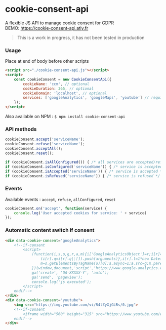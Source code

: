 # cookie-consent-api
A flexible JS API to manage cookie consent for GDPR  
DEMO: https://cookie-consent-api.atly.fr
> This is a work in progress, it has not been tested in production

### Usage
Place at end of body before other scripts
```html
<script src="./cookie-consent-api.js"></script>
<script>
    const cookieConsent = new CookieConsentApi({
        cookieName: 'ccm', // optional
        cookieDuration: 365, // optional
        cookieDomain: 'localhost', // optional
        services: ['googleAnalytics', 'googleMaps', 'youtube'] // required   
    });
</script>
```

Also available on NPM : `$ npm install cookie-consent-api`

### API methods
```javascript
cookieConsent.accept('serviceName');
cookieConsent.refuse('serviceName');
cookieConsent.acceptAll();
cookieConsent.reset();

if (cookieConsent.isAllConfigured()) { /* all services are accepted/refused */ }
if (cookieConsent.isConfigured('serviceName')) { /* service is accepted/refused */ }
if (cookieConsent.isAccepted('serviceName')) { /* service is accepted */ }
if (cookieConsent.isRefused('serviceName')) { /* service is refused */ }
```

### Events
Available events : `accept`, `refuse`, `allConfigured`, `reset`
```javascript
cookieConsent.on('accept', function(service) {
    console.log('User accepted cookies for service: ' + service)
});
```

### Automatic content switch if consent
```html 
<div data-cookie-consent="googleAnalytics">
    <!--if-consent
        <script>
            (function(i,s,o,g,r,a,m){i['GoogleAnalyticsObject']=r;i[r]=i[r]||function(){
                (i[r].q=i[r].q||[]).push(arguments)},i[r].l=1*new Date();a=s.createElement(o),
                m=s.getElementsByTagName(o)[0];a.async=1;a.src=g;m.parentNode.insertBefore(a,m)
            })(window,document,'script','https://www.google-analytics.com/analytics.js','ga');
            ga('create', 'UA-XXXXX-Y', 'auto');
            ga('send', 'pageview');
            console.log('js executed');
        </script>
    endif-->
</div>
<div data-cookie-consent="youtube">
    <img src="https://img.youtube.com/vi/R4lZyXjGLRs/0.jpg">
    <!--if-consent  
        <iframe width="560" height="315" src="https://www.youtube.com/embed/R4lZyXjGLRs"></iframe>
    endif-->
</div>
```

